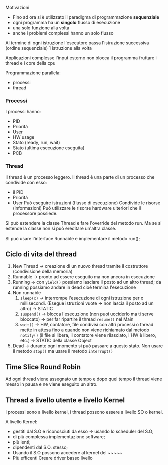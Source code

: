Motivazioni
- Fino ad ora si è utilizzato il paradigma di programmazione **sequenziale**
- ogni programma ha un **singolo** flusso di esecuzione
- una solo funzione alla volta
- anche i problemi complessi hanno un solo flusso

Al termine di ogni istruzione l'esecutore passa l'istruzione successiva (ordine sequenziale)
1 istruzione alla volta



Applicazioni complesse
l'input esterno non blocca il programma
fruttare i thread e i core della cpu



Programmazione parallela:
- processi
- thread

### Processi
I processi hanno:
- PID
- Priorità
- User
- HW usage
- Stato (ready, run, wait)
- Stato (ultima esecuzione eseguita)
- PCB

### Thread
Il thread è un processo leggero.
Il thread è una parte di un processo che condivide con esso:
- il PID
- Priorità
- User
Può eseguire istruzioni (flusso di esecuzione)
Condivide le risorse (informazioni)
Può utilizzare le risorse hardware ulteriori che il processore possiede.

Si può estendere la classe Thread e fare l'override del metodo run.
Ma se si estende la classe non si può ereditare un'altra classe.

SI può usare l'interface Runnable e implementare il metodo run();




## Ciclo di vita del thread

1. New Thread -> creazione di un nuovo thread tramite il costruttore (condivisione della memoria)
2. Runnable -> pronto ad essere eseguito ma non ancora in esecuzione
3. Running -> con `yield()` possiamo lasciare il posto ad un altro thread; da running possiamo andare in dead cioè termina l'esecuzione
4. Non runnable 
	1. `sleep(x)` -> interrompe l'esecuzione di ogni istruzione per x millisecondi. (Esegue istruzioni vuote -> non lascia il posto ad un altro) -> STATIC
	2. `suspend()` -> blocca l'esecuzione (non puoi ucciderlo ma ti serve bloccato) -> per far ripartire il thread `resume()` nel Main
	3. `wait()` -> HW, contatore, file condivisi con altri processi o thread mette in attesa fino a quando non viene richiamato dal metodo `notify()` (il file si libera, il contatore viene rilasciato, l'HW è libero, etc.) -> STATIC della classe Object
5. Dead -> durante ogni momento si può passare a questo stato. Non usare il metodo `stop()` ma usare il metodo `interrupt()`


## Time Slice Round Robin
Ad ogni thread viene assegnato un tempo e dopo quel tempo il thread viene messo in pausa e ne viene eseguito un altro.

## Thread a livello utente e livello Kernel
I processi sono a livello kernel, i thread possono essere a livello SO o kernel.

A livello Kernel:
- gestiti dal S.O e riconosciuti da esso -> usando lo scheduler del S.O;
- di più complessa implementazione software;
- più lenti;
- dipendenti dal S.O. stesso;
- Usando il S.O possono accedere al kernel del ~~~~~
- Più efficenti
Creare driver
basso livello

